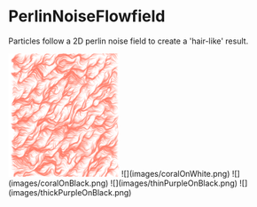# PerlinNoiseFlowfield
Particles follow a 2D perlin noise field to create a 'hair-like' result.

<img src="images/coralOnWhite.png" width="200">
![](images/coralOnWhite.png)
![](images/coralOnBlack.png)
![](images/thinPurpleOnBlack.png)
![](images/thickPurpleOnBlack.png)
